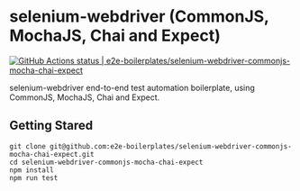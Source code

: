 # selenium-webdriver (CommonJS, MochaJS, Chai and Expect)

[![GitHub Actions status | e2e-boilerplates/selenium-webdriver-commonjs-mocha-chai-expect](https://github.com/e2e-boilerplates/selenium-webdriver-commonjs-mocha-chai-expect/workflows/selenium-webdriver-commonjs-mocha-chai-expect/badge.svg)](https://github.com/e2e-boilerplates/selenium-webdriver-commonjs-mocha-chai-expect/actions?workflow=selenium-webdriver-commonjs-mocha-chai-expect)

selenium-webdriver end-to-end test automation boilerplate, using CommonJS, MochaJS, Chai and Expect.

## Getting Stared

    git clone git@github.com:e2e-boilerplates/selenium-webdriver-commonjs-mocha-chai-expect.git
    cd selenium-webdriver-commonjs-mocha-chai-expect
    npm install
    npm run test
